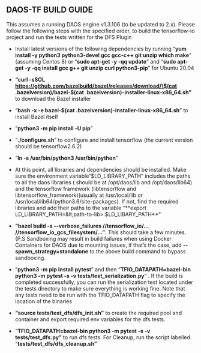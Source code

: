 ## DAOS-TF BUILD GUIDE

This assumes a running DAOS engine v1.3.106 (to be updated to 2.x). Please follow the following steps with the specified order, to build the tensorflow-io project and run the tests written for the DFS Plugin



* Install latest versions of the following dependencies by running “**yum install -y python3 python3-devel gcc gcc-c++ git unzip which make**” (assuming Centos 8) or “**sudo apt-get -y -qq update**” and “**sudo apt-get -y -qq install gcc g++ git unzip curl python3-pip**” for Ubuntu 20.04

* **“curl -sSOL https://github.com/bazelbuild/bazel/releases/download/\$(cat .bazelversion)/bazel-\$(cat .bazelversion)-installer-linux-x86_64.sh”** to download the Bazel installer

* “**bash -x -e bazel-$(cat .bazelversion)-installer-linux-x86_64.sh**” to install Bazel itself

* “**python3 -m pip install -U pip**”

* “**./configure.sh**” to configure and install tensorflow (the current version should be tensorflow2.6.2)

* “**ln -s /usr/bin/python3 /usr/bin/python**”

* At this point, all libraries and dependencies should be installed. Make sure the environment variable“$LD_LIBRARY_PATH” includes the paths to all the daos libraries ( should be at /opt/daos/lib and /opt/daos/lib64) and the tensorflow framework (libtensorflow and libtensorflow_framework)(usually at /usr/local/lib or /usr/local/lib64/python3.6/site-packages). If not, find the required libraries and add their paths to the variable “**export LD_LIBRARY_PATH=&lt;path-to-lib>:$LD_LIBARY_PATH**”

* **“bazel build -s --verbose_failures //tensorflow_io/... //tensorflow_io_gcs_filesystem/...”**. This should take a few minutes. (P.S Sandboxing may result in build failures when using Docker Containers for DAOS due to mounting issues, if that’s the case, add **--spawn_strategy=standalone** to the above build command to bypass sandboxing.

* “**python3 -m pip install pytest**” and then “**TFIO_DATAPATH=bazel-bin python3 -m pytest -s -v tests/test_serialization.py**” . If the build is completed successfully, you can run the serialization test located under the tests directory to make sure everything is working fine. Note that any tests need to be run with the TFIO_DATAPATH flag to specify the location of the binaries

* **“source tests/test_dfs/dfs_init.sh”** to create the required pool and container and export required env variables for the dfs tests.

* “**TFIO_DATAPATH=bazel-bin python3 -m pytest -s -v tests/test_dfs.py”** to run dfs tests. For Cleanup, run the script labelled “**tests/test_dfs/dfs_cleanup.sh”**